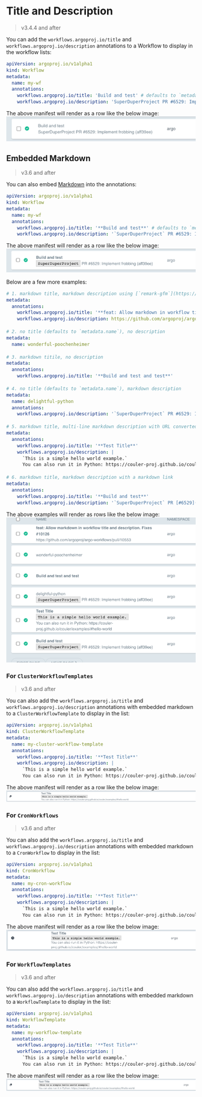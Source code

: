# Title and Description

> v3.4.4 and after

You can add the `workflows.argoproj.io/title` and `workflows.argoproj.io/description` annotations to a Workflow to display in the workflow lists:

```yaml
apiVersion: argoproj.io/v1alpha1
kind: Workflow
metadata:
  name: my-wf
  annotations:
    workflows.argoproj.io/title: 'Build and test' # defaults to `metadata.name` if not specified
    workflows.argoproj.io/description: 'SuperDuperProject PR #6529: Implement frobbing (aff39ee)'
```

The above manifest will render as a row like the below image:
![Title and Description Example](assets/title-and-description-workflow.png)

## Embedded Markdown

> v3.6 and after

You can also embed [Markdown](https://www.markdownguide.org/basic-syntax/) into the annotations:

```yaml
apiVersion: argoproj.io/v1alpha1
kind: Workflow
metadata:
  name: my-wf
  annotations:
    workflows.argoproj.io/title: '**Build and test**' # defaults to `metadata.name` if not specified
    workflows.argoproj.io/description: '`SuperDuperProject` PR #6529: Implement frobbing (aff39ee)'
```

The above manifest will render as a row like the below image:
![Markdown Example](assets/title-and-description-markdown-workflow.png)

Below are a few more examples:

```yaml
# 1. markdown title, markdown description using [`remark-gfm`](https://github.com/remarkjs/remark-gfm) to convert URLs into anchor links
metadata:
  annotations:
    workflows.argoproj.io/title: '**feat: Allow markdown in workflow title and description. Fixes #10126**'
    workflows.argoproj.io/description: https://github.com/argoproj/argo-workflows/pull/10553

# 2. no title (defaults to `metadata.name`), no description
metadata:
  name: wonderful-poochenheimer

# 3. markdown titile, no description
metadata:
  annotations:
    workflows.argoproj.io/title: '**Build and test and test**'

# 4. no title (defaults to `metadata.name`), markdown description
metadata:
  name: delightful-python
  annotations:
    workflows.argoproj.io/description: '`SuperDuperProject` PR #6529: Implement frobbing (aff39ee)'

# 5. markdown title, multi-line markdown description with URL converted into an anchor link
metadata:
  annotations:
    workflows.argoproj.io/title: '**Test Title**'
    workflows.argoproj.io/description: |
      `This is a simple hello world example.`
      You can also run it in Python: https://couler-proj.github.io/couler/examples/#hello-world

# 6. markdown title, markdown description with a markdown link
metadata:
  annotations:
    workflows.argoproj.io/title: '**Build and test**'
    workflows.argoproj.io/description: '`SuperDuperProject` PR [#6529](https://github.com): Implement frobbing (aff39ee)'
```

The above examples will render as rows like the below image:
![More Markdown Examples](assets/title-and-description-markdown-complex-workflow.png)

### For `ClusterWorkflowTemplates`

> v3.6 and after

You can also add the `workflows.argoproj.io/title` and `workflows.argoproj.io/description` annotations with embedded markdown to a `ClusterWorkflowTemplate` to display in the list:

```yaml
apiVersion: argoproj.io/v1alpha1
kind: ClusterWorkflowTemplate
metadata:
  name: my-cluster-workflow-template
  annotations:
    workflows.argoproj.io/title: '**Test Title**'
    workflows.argoproj.io/description: |
      `This is a simple hello world example.`
      You can also run it in Python: https://couler-proj.github.io/couler/examples/#hello-world
```

The above manifest will render as a row like the below image:
![ClusterWorkflowTemplate Example](assets/title-and-description-markdown-cluster-workflow-template.png)

### For `CronWorkflows`

> v3.6 and after

You can also add the `workflows.argoproj.io/title` and `workflows.argoproj.io/description` annotations with embedded markdown to a `CronWorkflow` to display in the list:

```yaml
apiVersion: argoproj.io/v1alpha1
kind: CronWorkflow
metadata:
  name: my-cron-workflow
  annotations:
    workflows.argoproj.io/title: '**Test Title**'
    workflows.argoproj.io/description: |
      `This is a simple hello world example.`
      You can also run it in Python: https://couler-proj.github.io/couler/examples/#hello-world
```

The above manifest will render as a row like the below image:
![CronWorkflow Example](assets/title-and-description-markdown-cron-workflow.png)

### For `WorkflowTemplates`

> v3.6 and after

You can also add the `workflows.argoproj.io/title` and `workflows.argoproj.io/description` annotations with embedded markdown to a `WorkflowTemplate` to display in the list:

```yaml
apiVersion: argoproj.io/v1alpha1
kind: WorkflowTemplate
metadata:
  name: my-workflow-template
  annotations:
    workflows.argoproj.io/title: '**Test Title**'
    workflows.argoproj.io/description: |
      `This is a simple hello world example.`
      You can also run it in Python: https://couler-proj.github.io/couler/examples/#hello-world
```

The above manifest will render as a row like the below image:
![WorkflowTemplate Example](assets/title-and-description-markdown-workflow-template.png)
